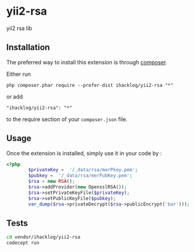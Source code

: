 yii2-rsa
========
yii2 rsa lib

Installation
------------

The preferred way to install this extension is through [composer](http://getcomposer.org/download/).

Either run

```
php composer.phar require --prefer-dist ihacklog/yii2-rsa "*"
```

or add

```
"ihacklog/yii2-rsa": "*"
```

to the require section of your `composer.json` file.


Usage
-----

Once the extension is installed, simply use it in your code by  :

```php
<?php
        $privateKey =  '/_data/rsa/merPkey.pem';
        $pubkey =  '/_data/rsa/merPubKey.pem';
        $rsa = new RSA();
        $rsa->addProvider(new OpensslRSA());
        $rsa->setPrivateKeyFile($privateKey);
        $rsa->setPublicKeyFile($pubkey);
        var_dump($rsa->privateDecrypt($rsa->publicEncrypt('bar')));
```

Tests
-----
```bash
cd vendor/ihacklog/yii2-rsa
codecept run
```